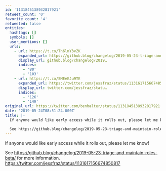 ```yaml
---
id: '1131845138932817921'
retweet_count: '0'
favorite_count: '4'
retweeted: false
entities:
  hashtags: []
  symbols: []
  user_mentions: []
  urls:
    - url: https://t.co/Th6lmY3vZK
      expanded_url: https://github.blog/changelog/2019-05-23-triage-and-maintain-roles-beta/
      display_url: github.blog/changelog/2019…
      indices:
        - '80'
        - '103'
    - url: https://t.co/SMEeEJu9TE
      expanded_url: https://twitter.com/jessfraz/status/1131617156674850817
      display_url: twitter.com/jessfraz/statu…
      indices:
        - '126'
        - '149'
original_url: https://twitter.com/benbalter/status/1131845138932817921
date: '2019-05-24T08:51:24.000Z'
title: |-
  If anyone would like early access while it rolls out, please let me know! 

  See https://github.blog/changelog/2019-05-23-triage-and-maintain-roles-beta/…
---
```


If anyone would like early access while it rolls out, please let me know! 

See https://github.blog/changelog/2019-05-23-triage-and-maintain-roles-beta/ for more information. https://twitter.com/jessfraz/status/1131617156674850817